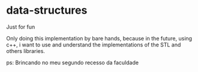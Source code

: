 # data-structures
Just for fun

Only doing this implementation by bare hands, because in the future, using c++,  i want to use and understand the implementations of the  STL and others libraries.

ps: Brincando no meu segundo recesso da faculdade
